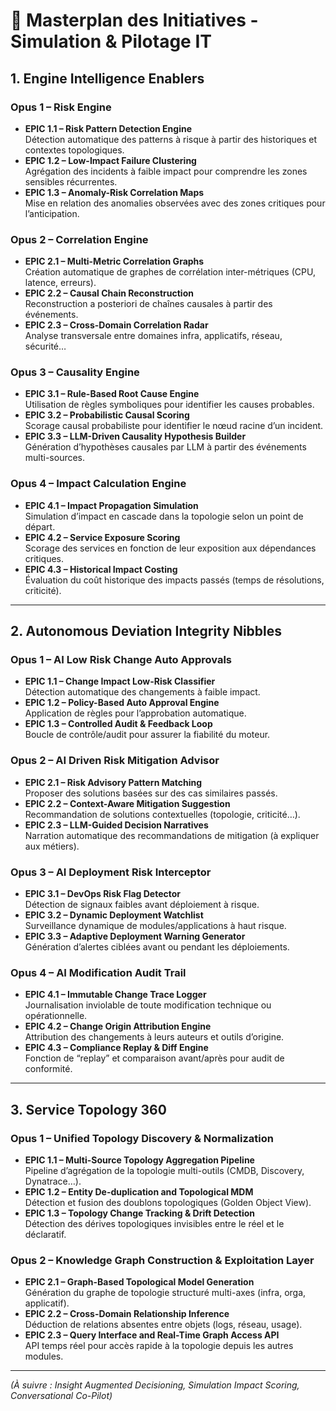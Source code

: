 # 🧭 Masterplan des Initiatives - Simulation & Pilotage IT

## 1. Engine Intelligence Enablers

### Opus 1 – Risk Engine
- **EPIC 1.1 – Risk Pattern Detection Engine**  
  Détection automatique des patterns à risque à partir des historiques et contextes topologiques.
- **EPIC 1.2 – Low-Impact Failure Clustering**  
  Agrégation des incidents à faible impact pour comprendre les zones sensibles récurrentes.
- **EPIC 1.3 – Anomaly-Risk Correlation Maps**  
  Mise en relation des anomalies observées avec des zones critiques pour l’anticipation.

### Opus 2 – Correlation Engine
- **EPIC 2.1 – Multi-Metric Correlation Graphs**  
  Création automatique de graphes de corrélation inter-métriques (CPU, latence, erreurs).
- **EPIC 2.2 – Causal Chain Reconstruction**  
  Reconstruction a posteriori de chaînes causales à partir des événements.
- **EPIC 2.3 – Cross-Domain Correlation Radar**  
  Analyse transversale entre domaines infra, applicatifs, réseau, sécurité…

### Opus 3 – Causality Engine
- **EPIC 3.1 – Rule-Based Root Cause Engine**  
  Utilisation de règles symboliques pour identifier les causes probables.
- **EPIC 3.2 – Probabilistic Causal Scoring**  
  Scorage causal probabiliste pour identifier le nœud racine d’un incident.
- **EPIC 3.3 – LLM-Driven Causality Hypothesis Builder**  
  Génération d’hypothèses causales par LLM à partir des événements multi-sources.

### Opus 4 – Impact Calculation Engine
- **EPIC 4.1 – Impact Propagation Simulation**  
  Simulation d’impact en cascade dans la topologie selon un point de départ.
- **EPIC 4.2 – Service Exposure Scoring**  
  Scorage des services en fonction de leur exposition aux dépendances critiques.
- **EPIC 4.3 – Historical Impact Costing**  
  Évaluation du coût historique des impacts passés (temps de résolutions, criticité).

---

## 2. Autonomous Deviation Integrity Nibbles

### Opus 1 – AI Low Risk Change Auto Approvals
- **EPIC 1.1 – Change Impact Low-Risk Classifier**  
  Détection automatique des changements à faible impact.
- **EPIC 1.2 – Policy-Based Auto Approval Engine**  
  Application de règles pour l’approbation automatique.
- **EPIC 1.3 – Controlled Audit & Feedback Loop**  
  Boucle de contrôle/audit pour assurer la fiabilité du moteur.

### Opus 2 – AI Driven Risk Mitigation Advisor
- **EPIC 2.1 – Risk Advisory Pattern Matching**  
  Proposer des solutions basées sur des cas similaires passés.
- **EPIC 2.2 – Context-Aware Mitigation Suggestion**  
  Recommandation de solutions contextuelles (topologie, criticité…).
- **EPIC 2.3 – LLM-Guided Decision Narratives**  
  Narration automatique des recommandations de mitigation (à expliquer aux métiers).

### Opus 3 – AI Deployment Risk Interceptor
- **EPIC 3.1 – DevOps Risk Flag Detector**  
  Détection de signaux faibles avant déploiement à risque.
- **EPIC 3.2 – Dynamic Deployment Watchlist**  
  Surveillance dynamique de modules/applications à haut risque.
- **EPIC 3.3 – Adaptive Deployment Warning Generator**  
  Génération d’alertes ciblées avant ou pendant les déploiements.

### Opus 4 – AI Modification Audit Trail
- **EPIC 4.1 – Immutable Change Trace Logger**  
  Journalisation inviolable de toute modification technique ou opérationnelle.
- **EPIC 4.2 – Change Origin Attribution Engine**  
  Attribution des changements à leurs auteurs et outils d’origine.
- **EPIC 4.3 – Compliance Replay & Diff Engine**  
  Fonction de “replay” et comparaison avant/après pour audit de conformité.

---

## 3. Service Topology 360

### Opus 1 – Unified Topology Discovery & Normalization
- **EPIC 1.1 – Multi-Source Topology Aggregation Pipeline**  
  Pipeline d’agrégation de la topologie multi-outils (CMDB, Discovery, Dynatrace…).
- **EPIC 1.2 – Entity De-duplication and Topological MDM**  
  Détection et fusion des doublons topologiques (Golden Object View).
- **EPIC 1.3 – Topology Change Tracking & Drift Detection**  
  Détection des dérives topologiques invisibles entre le réel et le déclaratif.

### Opus 2 – Knowledge Graph Construction & Exploitation Layer
- **EPIC 2.1 – Graph-Based Topological Model Generation**  
  Génération du graphe de topologie structuré multi-axes (infra, orga, applicatif).
- **EPIC 2.2 – Cross-Domain Relationship Inference**  
  Déduction de relations absentes entre objets (logs, réseau, usage).
- **EPIC 2.3 – Query Interface and Real-Time Graph Access API**  
  API temps réel pour accès rapide à la topologie depuis les autres modules.

---

_(À suivre : Insight Augmented Decisioning, Simulation Impact Scoring, Conversational Co-Pilot)_  

